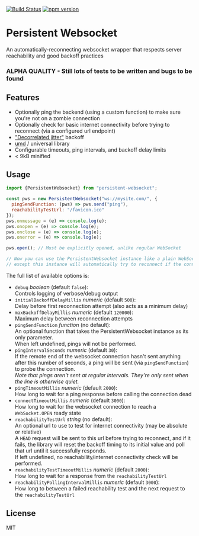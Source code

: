 [![Build Status](https://travis-ci.org/phound-inc/persistent-websocket.svg?branch=master)](https://travis-ci.org/phound-inc/persistent-websocket)
[![npm version](https://badge.fury.io/js/persistent-websocket.svg)](https://badge.fury.io/js/persistent-websocket)

# Persistent Websocket

An automatically-reconnecting websocket wrapper that respects server reachability and good backoff practices

### ALPHA QUALITY - Still lots of tests to be written and bugs to be found


## Features

* Optionally ping the backend (using a custom function) to make sure you're not on a zombie connection
* Optionally check for basic internet connectivity before trying to reconnect (via a configured url endpoint) 
* ["Decorrelated jitter"](https://www.awsarchitectureblog.com/2015/03/backoff.html) backoff
* [umd](https://github.com/umdjs/umd) / universal library
* Configurable timeouts, ping intervals, and backoff delay limits
* < 9kB minified


## Usage
```javascript
import {PersistentWebsocket} from "persistent-websocket";

const pws = new PersistentWebsocket("ws://mysite.com/", {
  pingSendFunction: (pws) => pws.send("ping"),
  reachabilityTestUrl: "/favicon.ico"  
});
pws.onmessage = (e) => console.log(e);
pws.onopen = (e) => console.log(e);
pws.onclose = (e) => console.log(e);
pws.onerror = (e) => console.log(e);

pws.open(); // Must be explicitly opened, unlike regular WebSocket

// Now you can use the PersistentWebsocket instance like a plain WebSocket instance, 
// except this instance will automatically try to reconnect if the connection dies 
```

The full list of available options is:
* `debug` _boolean_ (default `false`):  
Controls logging of verbose/debug output
* `initialBackoffDelayMillis` _numeric_ (default `500`):  
Delay before first reconnection attempt (also acts as a minimum delay)
* `maxBackoffDelayMillis` _numeric_ (default `120000`):  
Maximum delay between reconnection attempts
* `pingSendFunction` _function_ (no default):  
An optional function that takes the PersistentWebsocket instance as its only parameter.  
When left undefined, pings will not be performed.
* `pingIntervalSeconds` _numeric_ (default `30`):  
If the remote end of the websocket connection hasn't sent anything 
after this number of seconds, a ping will be sent (via `pingSendFunction`) to probe the connection.  
_Note that pings aren't sent at regular intervals. They're only sent when the line is otherwise quiet._
* `pingTimeoutMillis` _numeric_ (default `2000`):  
How long to wait for a ping response before calling the connection dead
* `connectTimeoutMillis` _numeric_ (default `3000`):  
How long to wait for the websocket connection to reach a `WebSocket.OPEN` ready state
* `reachabilityTestUrl` _string_ (no default):  
An optional url to use to test for internet connectivity (may be absolute or relative)   
A `HEAD` request will be sent to this url before trying to reconnect, and if it fails, the library will reset the 
backoff timing to its initial value and poll that url until it successfully responds.  
If left undefined, no reachability/internet connectivity check will be performed.
* `reachabilityTestTimeoutMillis` _numeric_ (default `2000`):  
How long to wait for a response from the `reachabilityTestUrl`
* `reachabilityPollingIntervalMillis` _numeric_ (default `3000`):  
How long to between a failed reachability test and the next request to the `reachabilityTestUrl`
 

## License
MIT
